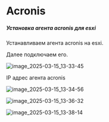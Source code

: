 # Acronis

##### Установка агента acronis для esxi

Устанавливаем агента acronis на esxi.

Далее подключаем его.

![image_2025-03-15_13-33-45](https://github.com/user-attachments/assets/014c8917-c3c8-4d30-8421-d92d4f52bd1b)

IP адрес агента acronis

![image_2025-03-15_13-34-56](https://github.com/user-attachments/assets/2d5a6cca-e5d8-4a74-9ab0-fbc4c2d5b3cf)

![image_2025-03-15_13-36-32](https://github.com/user-attachments/assets/9fbf7d0a-6d6b-459e-aec8-7cc79a053f6f)

![image_2025-03-15_13-38-14](https://github.com/user-attachments/assets/b3174ffb-3827-41a3-a197-5afc2db4fbce)
